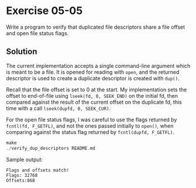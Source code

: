# Exercise 05-05

Write a program to verify that duplicated file descriptors share a file offset and open file
status flags.

## Solution

The current implementation accepts a single command-line argument which is meant to be a file.
It is opened for reading with `open`, and the returned descriptor is used to create a duplicate
descriptor is created with `dup()`.

Recall that the file offset is set to 0 at the start. My implementation sets the offset to
end-of-file using `lseek(fd, 0, SEEK_END)` on the initial fd, then compared against the result of
the current offset on the duplicate fd, this time with a call `lseek(dupfd, 0, SEEK_CUR)`.

For the open file status flags, I was careful to use the flags returned by `fcntl(fd, F_GETFL)`,
and not the ones passed initially to `open()`, when comparing against the status flag
returned by `fcntl(dupfd, F_GETFL)`.

```c
make
./verify_dup_descriptors README.md
```

Sample output:

```
Flags and offsets match!
Flags: 32768
Offsets:868
```
